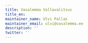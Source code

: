 ```yaml
---
title: Vasalemma Vallavalitsus
title_en:
maintainer_name: Ulvi Pallas
maintainer_email: ulvi@vasalemma.ee
description: ''
twitter: ''
---
```

